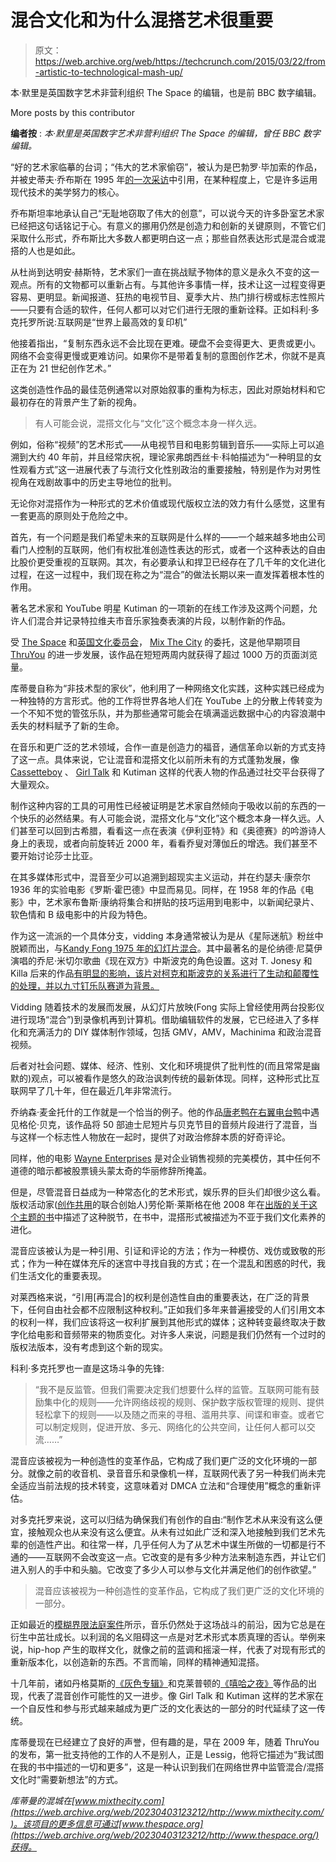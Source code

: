 # 混合文化和为什么混搭艺术很重要

> 原文：<https://web.archive.org/web/https://techcrunch.com/2015/03/22/from-artistic-to-technological-mash-up/>

本·默里是英国数字艺术非营利组织 The Space 的编辑，也是前 BBC 数字编辑。

More posts by this contributor

**编者按** : *本·默里是英国数字艺术非营利组织 The Space 的编辑，曾任 BBC 数字编辑。*

“好的艺术家临摹的台词；“伟大的艺术家偷窃”，被认为是巴勃罗·毕加索的作品，并被史蒂夫·乔布斯在 1995 年[的一次采访](https://web.archive.org/web/20230403123212/https://www.youtube.com/watch?v=TRZAJY23xio)中引用，在某种程度上，它是许多运用现代技术的美学努力的核心。

乔布斯坦率地承认自己“无耻地窃取了伟大的创意”，可以说今天的许多卧室艺术家已经把这句话铭记于心。有意义的挪用仍然是创造力和创新的关键原则，不管它们采取什么形式，乔布斯比大多数人都更明白这一点；那些自然表达形式是混合或混搭的人也是如此。

从杜尚到达明安·赫斯特，艺术家们一直在挑战赋予物体的意义是永久不变的这一观点。所有的文物都可以重新占有。与其他许多事情一样，技术让这一过程变得更容易、更明显。新闻报道、狂热的电视节目、夏季大片、热门排行榜或标志性照片——只要有合适的软件，任何人都可以对它们进行无限的重新诠释。正如科利·多克托罗所说:互联网是“世界上最高效的复印机”

他接着指出，“复制东西永远不会比现在更难。硬盘不会变得更大、更贵或更小。网络不会变得更慢或更难访问。如果你不是带着复制的意图创作艺术，你就不是真正在为 21 世纪创作艺术。”

这类创造性作品的最佳范例通常以对原始叙事的重构为标志，因此对原始材料和它最初存在的背景产生了新的视角。

> 有人可能会说，混搭文化与“文化”这个概念本身一样久远。

例如，俗称“视频”的艺术形式——从电视节目和电影剪辑到音乐——实际上可以追溯到大约 40 年前，并且经常庆祝，理论家弗朗西丝卡·科帕描述为“一种明显的女性观看方式”这一进展代表了与流行文化性别政治的重要接触，特别是作为对男性视角在戏剧故事中的历史主导地位的批判。

无论你对混搭作为一种形式的艺术价值或现代版权立法的效力有什么感觉，这里有一套更高的原则处于危险之中。

首先，有一个问题是我们希望未来的互联网是什么样的——一个越来越多地由公司看门人控制的互联网，他们有权批准创造性表达的形式，或者一个这种表达的自由比股价更受重视的互联网。其次，有必要承认和捍卫已经存在了几千年的文化进化过程，在这一过程中，我们现在称之为“混合”的做法长期以来一直发挥着根本性的作用。

著名艺术家和 YouTube 明星 Kutiman 的一项新的在线工作涉及这两个问题，允许人们混合并记录特拉维夫市音乐家独奏表演的片段，以制作新的作品。

受 [The Space](https://web.archive.org/web/20230403123212/http://www.thespace.org/) 和[英国文化委员会](https://web.archive.org/web/20230403123212/http://www.britishcouncil.org/)， [Mix The City](https://web.archive.org/web/20230403123212/http://mixthecity.com/) 的委托，这是他早期项目 [ThruYou](https://web.archive.org/web/20230403123212/http://thru-you.com/#/intro/) 的进一步发展，该作品在短短两周内就获得了超过 1000 万的页面浏览量。

库蒂曼自称为“非技术型的家伙”，他利用了一种网络文化实践，这种实践已经成为一种独特的方言形式。他的工作将世界各地人们在 YouTube 上的分散上传转变为一个不知不觉的管弦乐队，并为那些通常可能会在填满遥远数据中心的内容浪潮中丢失的材料赋予了新的生命。

在音乐和更广泛的艺术领域，合作一直是创造力的福音，通信革命以新的方式支持了这一点。具体来说，它让混音和混搭文化以前所未有的方式蓬勃发展，像 [Cassetteboy](https://web.archive.org/web/20230403123212/https://www.youtube.com/user/cassetteboy) 、 [Girl Talk](https://web.archive.org/web/20230403123212/http://illegal-art.net/girltalk/) 和 Kutiman 这样的代表人物的作品通过社交平台获得了大量观众。

制作这种内容的工具的可用性已经被证明是艺术家自然倾向于吸收以前的东西的一个快乐的必然结果。有人可能会说，混搭文化与“文化”这个概念本身一样久远。人们甚至可以回到古希腊，看看这一点在表演《伊利亚特》和《奥德赛》的吟游诗人身上的表现，或者向前旋转近 2000 年，看看乔叟对薄伽丘的增选。我们甚至不要开始讨论莎士比亚。

在其多媒体形式中，混音至少可以追溯到超现实主义运动，并在约瑟夫·康奈尔 1936 年的实验电影《罗斯·霍巴德》中显而易见。同样，在 1958 年的作品《电影》中，艺术家布鲁斯·康纳将集合和拼贴的技巧运用到电影中，以新闻纪录片、软色情和 B 级电影中的片段为特色。

作为这一流派的一个具体分支，vidding 本身通常被认为是从《星际迷航》粉丝中脱颖而出，与[Kandy Fong 1975 年的幻灯片混合](https://web.archive.org/web/20230403123212/http://mediacommons.futureofthebook.org/imr/2007/11/19/celebrating-kandy-fong-founder-of-fannish-music-video)。其中最著名的是伦纳德·尼莫伊演唱的乔尼·米切尔歌曲《现在双方》中斯波克的角色设置。这对 T. Jonesy 和 Killa 后来的作品[有明显的影响，该片对柯克和斯波克的关系进行了生动和颠覆性的处理，并以九寸钉乐队赛道为背景。](https://web.archive.org/web/20230403123212/https://www.youtube.com/watch?v=3uxTpyCdriY)

Vidding 随着技术的发展而发展，从幻灯片放映(Fong 实际上曾经使用两台投影仪进行现场“混合”)到录像机再到计算机。借助编辑软件的发展，它已经进入了多样化和充满活力的 DIY 媒体制作领域，包括 GMV，AMV，Machinima 和政治混音视频。

后者对社会问题、媒体、经济、性别、文化和环境提供了批判性的(而且常常是幽默的)观点，可以被看作是悠久的政治讽刺传统的最新体现。同样，这种形式比互联网早了几十年，但在最近几年非常流行。

乔纳森·麦金托什的工作就是一个恰当的例子。他的作品[唐老鸭在右翼电台鸭](https://web.archive.org/web/20230403123212/https://www.youtube.com/watch?v=HfuwNU0jsk0)中遇见格伦·贝克，该作品将 50 部迪士尼短片与贝克节目的音频片段进行了混音，当与这样一个标志性人物放在一起时，提供了对政治修辞本质的好奇评论。

同样，他的电影 [Wayne Enterprises](https://web.archive.org/web/20230403123212/https://www.youtube.com/watch?v=56mOEdDzCjY) 是对企业销售视频的完美模仿，其中任何不道德的暗示都被股票镜头蒙太奇的华丽修辞所掩盖。

但是，尽管混音日益成为一种常态化的艺术形式，娱乐界的巨头们却很少这么看。版权活动家([创作共用](https://web.archive.org/web/20230403123212/http://creativecommons.org/)的联合创始人)劳伦斯·莱斯格在他 2008 年在[出版的关于这个主题的书](https://web.archive.org/web/20230403123212/http://remix.lessig.org/)中描述了这种脱节，在书中，混搭形式被描述为不亚于我们文化素养的进化。

混音应该被认为是一种引用、引证和评论的方法；作为一种模仿、戏仿或致敬的形式；作为一种在媒体充斥的迷宫中寻找自我的方式；在一个混乱和困惑的时代，我们生活文化的重要表现。

对莱西格来说，“引用[再混合]的权利是创造性自由的重要表达，在广泛的背景下，任何自由社会都不应限制这种权利。”正如我们多年来普遍接受的人们引用文本的权利一样，我们应该将这一权利扩展到其他形式的媒体；这种转变最终取决于数字化给电影和音频带来的物质变化。对许多人来说，问题是我们仍然有一个过时的版权法版本，没有考虑到这个新的现实。

科利·多克托罗也一直是这场斗争的先锋:

> “我不是反监管。但我们需要决定我们想要什么样的监管。互联网可能有鼓励集中化的规则——允许网络歧视的规则、保护数字版权管理的规则、提供轻松拿下的规则——以及随之而来的寻租、滥用共享、间谍和审查。或者它可以制定规则，促进开放、多元、网络化的公共空间，让任何人都可以交流……”

混音应该被视为一种创造性的变革作品，它构成了我们更广泛的文化环境的一部分。就像之前的收音机、录音音乐和录像机一样，互联网代表了另一种我们尚未完全适应当前法规的技术转变，这意味着对 DMCA 立法和“合理使用”概念的重新评估。

对多克托罗来说，这可以归结为确保我们有创作的自由:“制作艺术从来没有这么便宜，接触观众也从来没有这么便宜。从未有过如此广泛和深入地接触到我们艺术先辈的创造性产出。和往常一样，几乎任何人为了从艺术中谋生所做的一切都是行不通的——互联网不会改变这一点。它改变的是有多少种方法来制造东西，并让它们进入别人的手中和头脑。它改变了多少人可以参与文化并满足他们的创作欲望。”

> 混音应该被视为一种创造性的变革作品，它构成了我们更广泛的文化环境的一部分。

正如最近的[模糊界限法庭案件](https://web.archive.org/web/20230403123212/http://www.theguardian.com/music/2015/mar/10/blurred-lines-pharrell-robin-thicke-copied-marvin-gaye)所示，音乐仍然处于这场战斗的前沿，因为它总是在衍生中茁壮成长。以利润的名义阻碍这一点是对艺术形式本质真理的否认。举例来说，hip-hop 产生的取样文化，就像之前的蓝调和摇滚一样，代表了对现有形式的重新版本化，以创造新的东西。不言而喻，同样的精神通知混搭。

十几年前，诸如丹格莫斯的[《灰色专辑》](https://web.archive.org/web/20230403123212/http://www.slate.com/blogs/browbeat/2012/11/28/the_grey_album_remastered_download_or_stream_the_unauthorized_remastering.html)和克莱普顿的[《嘻哈之夜》](https://web.archive.org/web/20230403123212/http://www.kleptones.com/pages/downloads_hiphopera.html)等作品的出现，代表了混音创作可能性的又一进步。像 Girl Talk 和 Kutiman 这样的艺术家在一个自反性和参与形式越来越成为更广泛的文化表达的一部分的时代延续了这一传统。

库蒂曼现在已经建立了良好的声誉，但有趣的是，早在 2009 年，随着 ThruYou 的发布，第一批支持他的工作的人不是别人，正是 Lessig，他将它描述为“我试图在我的书中描述的一切和更多”，这是一种认识到我们在网络世界中监管混合/混搭文化时“需要新想法”的方式。

*库蒂曼的混城在[www.mixthecity.com](https://web.archive.org/web/20230403123212/http://www.mixthecity.com/)。该项目的更多信息可通过[www.thespace.org](https://web.archive.org/web/20230403123212/http://www.thespace.org/)获得。*